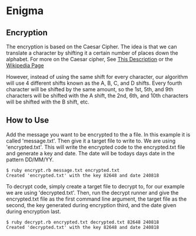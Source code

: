 # Enigma

## Encryption
The encryption is based on the Caesar Cipher. The idea is that we can translate a character by shifting it a certain number of places down the alphabet. For more on the Caesar cipher, See [This Description](http://practicalcryptography.com/ciphers/caesar-cipher/) or the [Wikipedia Page](https://en.wikipedia.org/wiki/Caesar_cipher)

However, instead of using the same shift for every character, our algorithm will use 4 different shifts known as the A, B, C, and D shifts. Every fourth character will be shifted by the same amount, so the 1st, 5th, and 9th characters will be shifted with the A shift, the 2nd, 6th, and 10th characters will be shifted with the B shift, etc.

## How to Use
Add the message you want to be encrypted to the a file. In this example it is called 'message.txt'. Then give it a target file to write to. We are using 'encrypted.txt'. This will write the encrypted code to the encrypted.txt file and generate a key and date. The date will be todays days date in the pattern DD/MM/YY.
```
$ ruby encrypt.rb message.txt encrypted.txt
Created 'encrypted.txt' with the key 82648 and date 240818
```
To decrypt code, simply create a target file to decrypt to, for our example we are using 'decrypted.txt'. Then, run the decrypt runner and give the encrypted.txt file as the first command line argument, the target file as the second, the key generated during encryption third, and the date given during encryption last.
```
$ ruby decrypt.rb encrypted.txt decrypted.txt 82648 240818
Created 'decrypted.txt' with the key 82648 and date 240818
```
